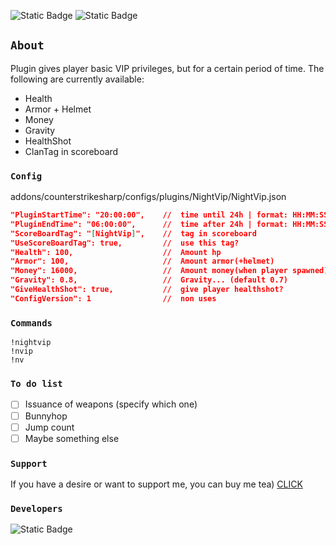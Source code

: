 ![Static Badge](https://img.shields.io/badge/ver-1.0.0-darkgreen)
![Static Badge](https://img.shields.io/badge/CSSharp-v116%2B-purple)
## `About`
Plugin gives player basic VIP privileges, but for a certain period of time.
The following are currently available:
* Health
* Armor + Helmet
* Money
* Gravity
* HealthShot
* ClanTag in scoreboard
### `Config`
addons/counterstrikesharp/configs/plugins/NightVip/NightVip.json
```json
"PluginStartTime": "20:00:00",    //  time until 24h | format: HH:MM:SS
"PluginEndTime": "06:00:00",      //  time after 24h | format: HH:MM:SS
"ScoreBoardTag": "[NightVip]",    //  tag in scoreboard
"UseScoreBoardTag": true,         //  use this tag?
"Health": 100,                    //  Amount hp
"Armor": 100,                     //  Amount armor(+helmet)
"Money": 16000,                   //  Amount money(when player spawned)
"Gravity": 0.8,                   //  Gravity... (default 0.7)
"GiveHealthShot": true,           //  give player healthshot?
"ConfigVersion": 1                //  non uses
```
### `Commands`
```
!nightvip
!nvip
!nv
```
### `To do list`
- [ ] Issuance of weapons (specify which one) 
- [ ] Bunnyhop
- [ ] Jump count
- [ ] Maybe something else
### `Support`
If you have a desire or want to support me, you can buy me tea)
 [CLICK](https://www.buymeacoffee.com/jockii)
### `Developers`
![Static Badge](https://img.shields.io/badge/Author-jockii-orange)
